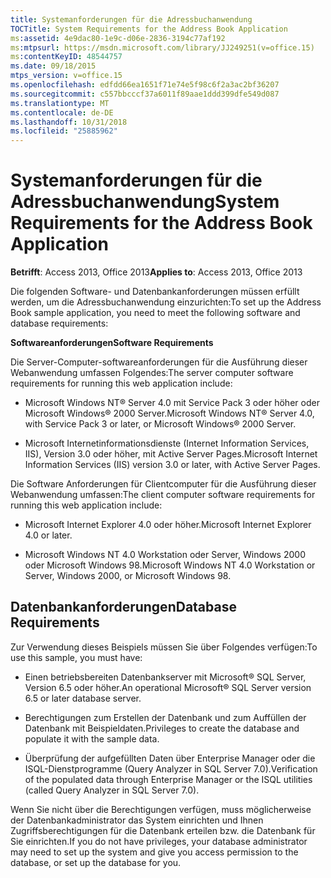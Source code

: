 ```yaml
---
title: Systemanforderungen für die Adressbuchanwendung
TOCTitle: System Requirements for the Address Book Application
ms:assetid: 4e9dac80-1e9c-d06e-2836-3194c77af192
ms:mtpsurl: https://msdn.microsoft.com/library/JJ249251(v=office.15)
ms:contentKeyID: 48544757
ms.date: 09/18/2015
mtps_version: v=office.15
ms.openlocfilehash: edfdd66ea1651f71e74e5f98c6f2a3ac2bf36207
ms.sourcegitcommit: c557bbcccf37a6011f89aae1ddd399dfe549d087
ms.translationtype: MT
ms.contentlocale: de-DE
ms.lasthandoff: 10/31/2018
ms.locfileid: "25885962"
---
```

# <a name="system-requirements-for-the-address-book-application"></a><span data-ttu-id="016a0-102">Systemanforderungen für die Adressbuchanwendung</span><span class="sxs-lookup"><span data-stu-id="016a0-102">System Requirements for the Address Book Application</span></span>


<span data-ttu-id="016a0-103">**Betrifft**: Access 2013, Office 2013</span><span class="sxs-lookup"><span data-stu-id="016a0-103">**Applies to**: Access 2013, Office 2013</span></span>

<span data-ttu-id="016a0-104">Die folgenden Software- und Datenbankanforderungen müssen erfüllt werden, um die Adressbuchanwendung einzurichten:</span><span class="sxs-lookup"><span data-stu-id="016a0-104">To set up the Address Book sample application, you need to meet the following software and database requirements:</span></span>

<span data-ttu-id="016a0-105">**Softwareanforderungen**</span><span class="sxs-lookup"><span data-stu-id="016a0-105">**Software Requirements**</span></span>

<span data-ttu-id="016a0-106">Die Server-Computer-softwareanforderungen für die Ausführung dieser Webanwendung umfassen Folgendes:</span><span class="sxs-lookup"><span data-stu-id="016a0-106">The server computer software requirements for running this web application include:</span></span>

  - <span data-ttu-id="016a0-107">Microsoft Windows NT® Server 4.0 mit Service Pack 3 oder höher oder Microsoft Windows® 2000 Server.</span><span class="sxs-lookup"><span data-stu-id="016a0-107">Microsoft Windows NT® Server 4.0, with Service Pack 3 or later, or Microsoft Windows® 2000 Server.</span></span>

  - <span data-ttu-id="016a0-108">Microsoft Internetinformationsdienste (Internet Information Services, IIS), Version 3.0 oder höher, mit Active Server Pages.</span><span class="sxs-lookup"><span data-stu-id="016a0-108">Microsoft Internet Information Services (IIS) version 3.0 or later, with Active Server Pages.</span></span>

<span data-ttu-id="016a0-109">Die Software Anforderungen für Clientcomputer für die Ausführung dieser Webanwendung umfassen:</span><span class="sxs-lookup"><span data-stu-id="016a0-109">The client computer software requirements for running this web application include:</span></span>

  - <span data-ttu-id="016a0-110">Microsoft Internet Explorer 4.0 oder höher.</span><span class="sxs-lookup"><span data-stu-id="016a0-110">Microsoft Internet Explorer 4.0 or later.</span></span>

  - <span data-ttu-id="016a0-111">Microsoft Windows NT 4.0 Workstation oder Server, Windows 2000 oder Microsoft Windows 98.</span><span class="sxs-lookup"><span data-stu-id="016a0-111">Microsoft Windows NT 4.0 Workstation or Server, Windows 2000, or Microsoft Windows 98.</span></span>

## <a name="database-requirements"></a><span data-ttu-id="016a0-112">Datenbankanforderungen</span><span class="sxs-lookup"><span data-stu-id="016a0-112">Database Requirements</span></span>

<span data-ttu-id="016a0-113">Zur Verwendung dieses Beispiels müssen Sie über Folgendes verfügen:</span><span class="sxs-lookup"><span data-stu-id="016a0-113">To use this sample, you must have:</span></span>

  - <span data-ttu-id="016a0-114">Einen betriebsbereiten Datenbankserver mit Microsoft® SQL Server, Version 6.5 oder höher.</span><span class="sxs-lookup"><span data-stu-id="016a0-114">An operational Microsoft® SQL Server version 6.5 or later database server.</span></span>

  - <span data-ttu-id="016a0-115">Berechtigungen zum Erstellen der Datenbank und zum Auffüllen der Datenbank mit Beispieldaten.</span><span class="sxs-lookup"><span data-stu-id="016a0-115">Privileges to create the database and populate it with the sample data.</span></span>

  - <span data-ttu-id="016a0-116">Überprüfung der aufgefüllten Daten über Enterprise Manager oder die ISQL-Dienstprogramme (Query Analyzer in SQL Server 7.0).</span><span class="sxs-lookup"><span data-stu-id="016a0-116">Verification of the populated data through Enterprise Manager or the ISQL utilities (called Query Analyzer in SQL Server 7.0).</span></span>

<span data-ttu-id="016a0-117">Wenn Sie nicht über die Berechtigungen verfügen, muss möglicherweise der Datenbankadministrator das System einrichten und Ihnen Zugriffsberechtigungen für die Datenbank erteilen bzw. die Datenbank für Sie einrichten.</span><span class="sxs-lookup"><span data-stu-id="016a0-117">If you do not have privileges, your database administrator may need to set up the system and give you access permission to the database, or set up the database for you.</span></span>

